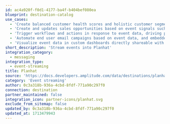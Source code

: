 ```yaml
---
id: ac4a920f-f0d1-4177-ba4f-b404bef080ea
blueprint: destination-catalog
use_cases:
  - 'Create balanced customer health scores and holistic customer segments by consolidating event data with other data types such as invoices, tickets, meetings, revenue, forecasts, CSM sentiment, and more.'
  - 'Create and updates sales opportunities based on event signals such as elevated product usage.'
  - 'Trigger workflows and actions in response to event data, driving proactive and timely customer management.'
  - 'Automate end user email campaigns based on event data, and embedded analytics on email opens and clicks.'
  - 'Visualize event data in custom dashboards directly shareable with customers via portals.'
short_description: 'Stream events into Planhat'
integration_category:
  - messaging
integration_type:
  - event-streaming
title: Planhat
source: 'https://docs.developers.amplitude.com/data/destinations/planhat'
category: 'Event streaming'
author: 0c3a318b-936a-4cbd-8fdf-771a90c297f0
connection: destination
partner_maintained: false
integration_icon: partner-icons/planhat.svg
exclude_from_sitemap: false
updated_by: 0c3a318b-936a-4cbd-8fdf-771a90c297f0
updated_at: 1713479943
---
```

